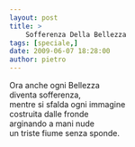 ```yaml
---
layout: post
title: >
    Sofferenza Della Bellezza
tags: [speciale,]
date: 2009-06-07 18:28:00
author: pietro
---
```

Ora anche ogni Bellezza<br/>diventa sofferenza,<br/>mentre si sfalda ogni immagine<br/>costruita dalle fronde<br/>arginando a mani nude<br/>un triste fiume senza sponde.
